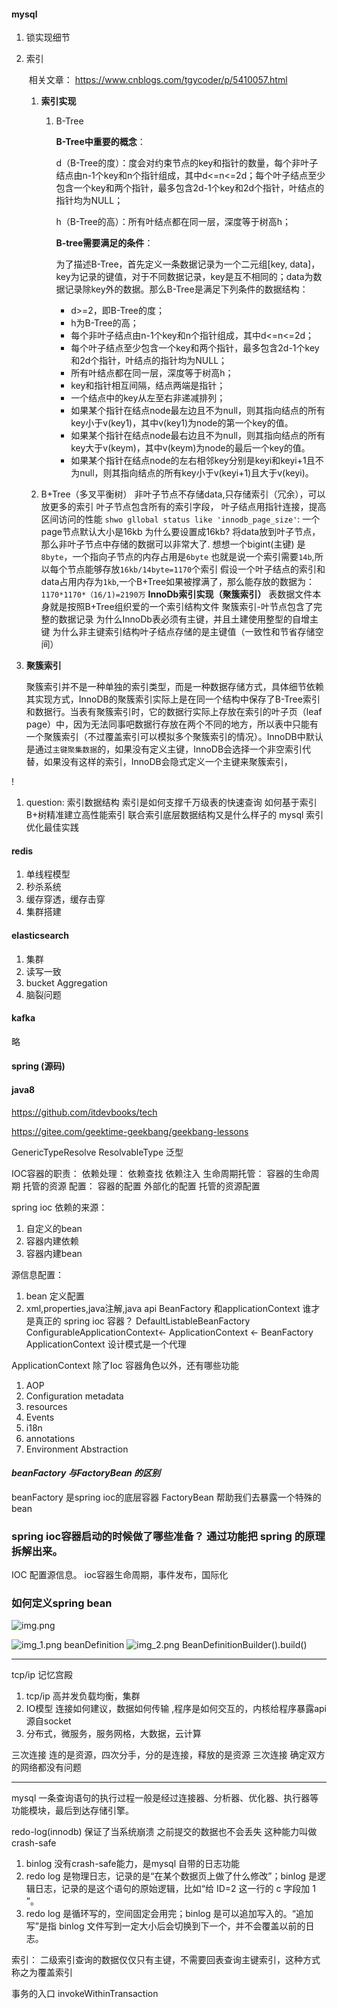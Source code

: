 


#### mysql 

1. 锁实现细节

2. 索引

   ​	相关文章： https://www.cnblogs.com/tgycoder/p/5410057.html

   1. **索引实现**

      1. B-Tree

         **B-Tree中重要的概念**：

         d（B-Tree的度）：度会对约束节点的key和指针的数量，每个非叶子结点由n-1个key和n个指针组成，其中d<=n<=2d；每个叶子结点至少包含一个key和两个指针，最多包含2d-1个key和2d个指针，叶结点的指针均为NULL；

         h（B-Tree的高）：所有叶结点都在同一层，深度等于树高h；

         **B-tree需要满足的条件**：
   
         为了描述B-Tree，首先定义一条数据记录为一个二元组[key, data]，key为记录的键值，对于不同数据记录，key是互不相同的；data为数据记录除key外的数据。那么B-Tree是满足下列条件的数据结构：
         -  d>=2，即B-Tree的度；
         -  h为B-Tree的高；
         -  每个非叶子结点由n-1个key和n个指针组成，其中d<=n<=2d；
         -  每个叶子结点至少包含一个key和两个指针，最多包含2d-1个key和2d个指针，叶结点的指针均为NULL；
         -  所有叶结点都在同一层，深度等于树高h；
         -  key和指针相互间隔，结点两端是指针；
         -  一个结点中的key从左至右非递减排列；
         -  如果某个指针在结点node最左边且不为null，则其指向结点的所有key小于v(key1)，其中v(key1)为node的第一个key的值。
         -  如果某个指针在结点node最右边且不为null，则其指向结点的所有key大于v(keym)，其中v(keym)为node的最后一个key的值。
         -  如果某个指针在结点node的左右相邻key分别是keyi和keyi+1且不为null，则其指向结点的所有key小于v(keyi+1)且大于v(keyi)。
   
      
   
   2. B+Tree（多叉平衡树）
   非叶子节点不存储data,只存储索引（冗余），可以放更多的索引
   叶子节点包含所有的索引字段，
   叶子结点用指针连接，提高区间访问的性能
   `shwo gllobal status like 'innodb_page_size'`: 一个page节点默认大小是16kb
   为什么要设置成16kb?
   将data放到叶子节点，那么非叶子节点中存储的数据可以非常大了.
   想想一个bigint(主键) 是`8byte`，一个指向子节点的内存占用是`6byte`
   也就是说一个索引需要`14b`,所以每个节点能够存放`16kb/14byte=1170`个索引
   假设一个叶子结点的索引和data占用内存为`1kb`,一个B+Tree如果被撑满了，那么能存放的数据为：
   `1170*1170*（16/1)=2190万`
   **InnoDb索引实现（聚簇索引）**
   表数据文件本身就是按照B+Tree组织爱的一个索引结构文件
   聚簇索引-叶节点包含了完整的数据记录
   为什么InnoDb表必须有主键，并且土建使用整型的自增主键
   为什么非主键索引结构叶子结点存储的是主键值（一致性和节省存储空间）
   
   
   
3. **聚簇索引**

      ​	聚簇索引并不是一种单独的索引类型，而是一种数据存储方式，具体细节依赖其实现方式，InnoDB的聚簇索引实际上是在同一个结构中保存了B-Tree索引和数据行。当表有聚簇索引时，它的数据行实际上存放在索引的叶子页（leaf page）中，因为无法同事吧数据行存放在两个不同的地方，所以表中只能有一个聚簇索引（不过覆盖索引可以模拟多个聚簇索引的情况）。InnoDB中默认是通过`主键聚集数据`的，如果没有定义主键，InnoDB会选择一个非空索引代替，如果没有这样的索引，InnoDB会隐式定义一个主键来聚簇索引，

!

1. question:
    索引数据结构
    索引是如何支撑千万级表的快速查询
    如何基于索引B+树精准建立高性能索引
    联合索引底层数据结构又是什么样子的
    mysql 索引优化最佳实践
    
    

#### redis

1. 单线程模型
2. 秒杀系统
3. 缓存穿透，缓存击穿
4. 集群搭建

#### elasticsearch

1. 集群
2. 读写一致
3. bucket Aggregation
4. 脑裂问题

#### kafka

略

#### spring (源码)



#### java8 

https://github.com/itdevbooks/tech

https://gitee.com/geektime-geekbang/geekbang-lessons

GenericTypeResolve   ResolvableType  泛型

IOC容器的职责：
依赖处理：
   依赖查找
   依赖注入
生命周期托管：
   容器的生命周期
   托管的资源
配置：
   容器的配置
   外部化的配置
   托管的资源配置


spring ioc 依赖的来源：
1. 自定义的bean
2. 容器内建依赖
3. 容器内建bean

源信息配置：
   1. bean 定义配置
   2. xml,properties,java注解,java api
BeanFactory 和applicationContext 谁才是真正的 spring ioc 容器？
      DefaultListableBeanFactory
      ConfigurableApplicationContext<- ApplicationContext <- BeanFactory
      ApplicationContext 设计模式是一个代理
      
ApplicationContext 除了Ioc 容器角色以外，还有哪些功能
1. AOP
2. Configuration metadata
3. resources
4. Events
5. i18n
6. annotations
7. Environment Abstraction

#### *beanFactory 与FactoryBean 的区别*
beanFactory 是spring ioc的底层容器
FactoryBean 帮助我们去暴露一个特殊的bean

### spring ioc容器启动的时候做了哪些准备？ 通过功能把 spring 的原理拆解出来。
IOC 配置源信息。 ioc容器生命周期，事件发布，国际化

### 如何定义spring bean 
![img.png](img.png)
   
![img_1.png](img_1.png)
beanDefinition
![img_2.png](img_2.png)
BeanDefinitionBuilder().build()

   

-------------


tcp/ip 记忆宫殿
1. tcp/ip 高并发负载均衡，集群
2. IO模型 连接如何建议，数据如何传输 ,程序是如何交互的，内核给程序暴露api 源自socket
3. 分布式，微服务，服务网格，大数据，云计算

三次连接 连的是资源，四次分手，分的是连接，释放的是资源
三次连接 确定双方的网络都没有问题


----------
mysql
一条查询语句的执行过程一般是经过连接器、分析器、优化器、执行器等功能模块，最后到达存储引擎。

redo-log(innodb) 保证了当系统崩溃 之前提交的数据也不会丢失 这种能力叫做crash-safe

1. binlog 没有crash-safe能力，是mysql 自带的日志功能
2. redo log 是物理日志，记录的是“在某个数据页上做了什么修改”；binlog 是逻辑日志，记录的是这个语句的原始逻辑，比如“给 ID=2 这一行的 c 字段加 1 ”。
3. redo log 是循环写的，空间固定会用完；binlog 是可以追加写入的。“追加写”是指 binlog 文件写到一定大小后会切换到下一个，并不会覆盖以前的日志。

索引：
二级索引查询的数据仅仅只有主键，不需要回表查询主键索引，这种方式称之为覆盖索引

事务的入口 invokeWithinTransaction  



